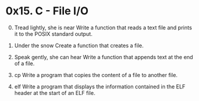 # 0x15. C - File I/O

0. Tread lightly, she is near
Write a function that reads a text file and prints it to the POSIX standard output.


1. Under the snow
Create a function that creates a file.

2. Speak gently, she can hear
Write a function that appends text at the end of a file.

3. cp
Write a program that copies the content of a file to another file.

4. elf
Write a program that displays the information contained in the ELF header at the start of an ELF file.
